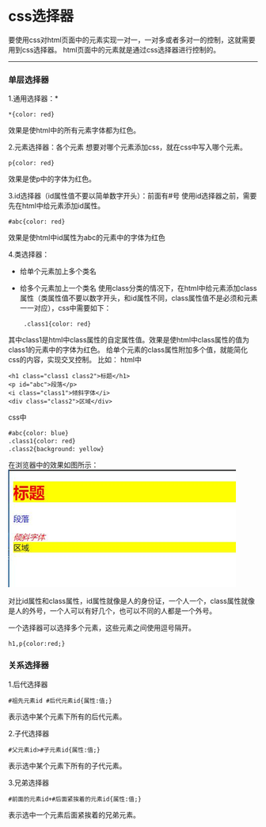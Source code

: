 css选择器
===
要使用css对html页面中的元素实现一对一，一对多或者多对一的控制，这就需要用到css选择器。
html页面中的元素就是通过css选择器进行控制的。


----------
###  单层选择器
1.通用选择器：*

    *{color: red}
效果是使html中的所有元素字体都为红色。    

2.元素选择器：各个元素
想要对哪个元素添加css，就在css中写入哪个元素。

    p{color: red}
效果是使p中的字体为红色。

3.id选择器（id属性值不要以简单数字开头）：前面有#号
使用id选择器之前，需要先在html中给元素添加id属性。

    #abc{color: red}
效果是使html中id属性为abc的元素中的字体为红色

4.类选择器：

 - 给单个元素加上多个类名
 - 给多个元素加上一个类名
使用class分类的情况下，在html中给元素添加class属性（类属性值不要以数字开头，和id属性不同，class属性值不是必须和元素一一对应），css中需要如下：

        .class1{color: red}

其中class1是html中class属性的自定属性值。效果是使html中class属性的值为class1的元素中的字体为红色。
给单个元素的class属性附加多个值，就能简化css的内容，实现交叉控制。
比如：
html中

    <h1 class="class1 class2">标题</h1>
	<p id="abc">段落</p>
    <i class="class1">倾斜字体</i>
    <div class="class2">区域</div>

css中

    #abc{color: blue}
    .class1{color: red}
    .class2{background: yellow}
在浏览器中的效果如图所示：
![](./相关文件/3.1.JPG)


对比id属性和class属性，id属性就像是人的身份证，一个人一个，class属性就像是人的外号，一个人可以有好几个，也可以不同的人都是一个外号。

一个选择器可以选择多个元素，这些元素之间使用逗号隔开。

    h1,p{color:red;}

###  关系选择器
1.后代选择器

    #祖先元素id #后代元素id{属性:值;}
表示选中某个元素下所有的后代元素。

2.子代选择器

    #父元素id>#子元素id{属性:值;}
表示选中某个元素下所有的子代元素。

3.兄弟选择器

    #前面的元素id+#后面紧挨着的元素id{属性:值;}
表示选中一个元素后面紧挨着的兄弟元素。